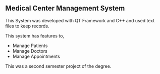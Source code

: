 ## Medical Center Management System

This System was developed with QT Framework and C++ and used text files to keep records.

This system has features to,
- Manage Patients 
- Manage Doctors
- Manage Appointments

This was a second semester project of the degree.
